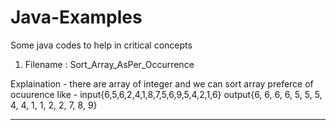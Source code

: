# Java-Examples
Some java codes to help in critical concepts


1. Filename : Sort_Array_AsPer_Occurrence

Explaination - there are array of integer and we can sort array preferce of ocuurence
like - input{6,5,6,2,4,1,8,7,5,6,9,5,4,2,1,6}
       output{6, 6, 6, 6, 5, 5, 5, 4, 4, 1, 1, 2, 2, 7, 8, 9}
       
----------------------------------------------------------------------------------
  
